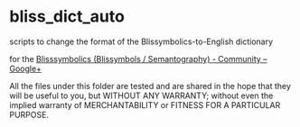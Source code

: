 bliss_dict_auto
===============

scripts to change the format of the Blissymbolics-to-English dictionary 

for the
[Blisssymbolics (Blissymbols / Semantography) - Community – Google+][1]


All the files
  under this folder
are tested
and are shared
in the hope
that they will be useful to you,
but WITHOUT ANY WARRANTY;
without even the implied warranty
of MERCHANTABILITY
or FITNESS FOR A PARTICULAR PURPOSE.

[1]: https://plus.google.com/u/0/communities/115019056556526847375
